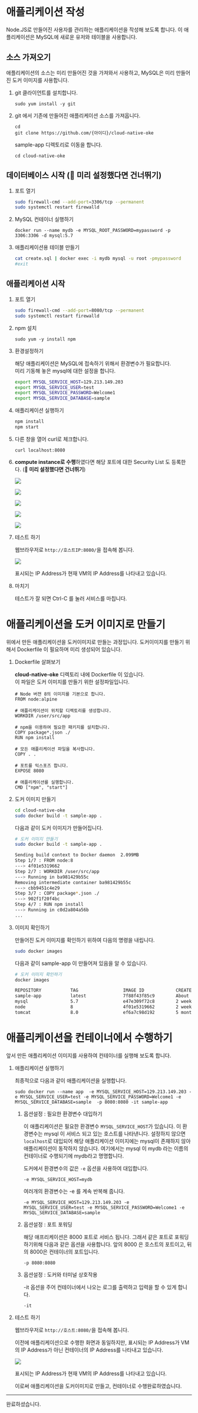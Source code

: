 
# 애플리케이션 작성

Node.JS로 만들어진 사용자를 관리하는 애플리케이션을 작성해 보도록 합니다. 이 애플리케이션은 MySQL에 새로운 유저와 테이블을 사용합니다.

## 소스 가져오기

애플리케이션의 소스는 미리 만들어진 것을 가져와서 사용하고, MySQL은 미리 만들어진 도커 이미지를 사용합니다.

1. git 클라이언트를 설치합니다.

    ~~~
    sudo yum install -y git
    ~~~

1. git 에서 기존에 만들어진 애플리케이션 소스를 가져옵니다.

    ~~~
    cd
    git clone https://github.com/{아이디}/cloud-native-oke
    ~~~

    sample-app 디렉토리로 이동을 합니다.
    ~~~
    cd cloud-native-oke
    ~~~


## 데이터베이스 시작  (**📌 미리 설정했다면 건너뛰기**)

1. 포트 열기

    ~~~sh
    sudo firewall-cmd --add-port=3306/tcp --permanent
    sudo systemctl restart firewalld
    ~~~

1. MySQL 컨테이너 실행하기

    ~~~
    docker run --name mydb -e MYSQL_ROOT_PASSWORD=mypassword -p 3306:3306 -d mysql:5.7 
    ~~~

1. 애플리케이션용 테이블 만들기

    ~~~sh
    cat create.sql | docker exec -i mydb mysql -u root -pmypassword
    #exit
    ~~~



## 애플리케이션 시작

1. 포트 열기

    ~~~sh
    sudo firewall-cmd --add-port=8080/tcp --permanent
    sudo systemctl restart firewalld
    ~~~
    
1. npm 설치

    ~~~
    sudo yum -y install npm
    ~~~

1. 환경설정하기

    해당 애플리케이션은 MySQL에 접속하기 위해서 환경변수가 필요합니다.  
    미리 기동해 놓은 mysql에 대한 설정을 합니다.
    ~~~sh
    export MYSQL_SERVICE_HOST=129.213.149.203
    export MYSQL_SERVICE_USER=test
    export MYSQL_SERVICE_PASSWORD=Welcome1
    export MYSQL_SERVICE_DATABASE=sample
    ~~~

1. 애플리케이션 실행하기

    ~~~sh
    npm install
    npm start
    ~~~

1. 다른 창을 열어 curl로 체크합니다.
    ~~~
    curl localhost:8080
    ~~~

1. **compute instance로 수행**하였다면 해당 포트에 대한 Security List 도 등록한다. (**📌 미리 설정했다면 건너뛰기**)

    ![](./images/security1.png)

    ![](./images/security2.png)

    ![](./images/security3.png)

    ![](./images/security4.png)

    ![](./images/security5.png)

1. 테스트 하기

    웹브라우저로 `http://호스트IP:8080/`을 접속해 봅니다.

    ![](images/app1.png)

    표시되는 IP Address가 현재 VM의 IP Address를 나타내고 있습니다.

1. 마치기

    테스트가 잘 되면 Ctrl-C 를 눌러 서비스를 마칩니다.

# 애플리케이션을 도커 이미지로 만들기

위에서 만든 애플리케이션을 도커이미지로 만들는 과정입니다.
도커이미지를 만들기 위해서 Dockerfile 이 필요하며 미리 생성되어 있습니다.

1. Dockerfile 살펴보기

    **cloud-native-oke** 디렉토리 내에 Dockerfile 이 있습니다.  
    이 파일은 도커 이미지를 만들기 위한 설정파일입니다.
    ~~~docker
    # Node 버젼 8의 이미지를 기본으로 합니다.
    FROM node:alpine

    # 애플리케이션이 위치할 디렉토리를 생성합니다.
    WORKDIR /user/src/app

    # npm을 이용하여 필요한 패키지를 설치합니다.
    COPY package*.json ./
    RUN npm install

    # 모든 애플리케이션 파일을 복사합니다.
    COPY . .

    # 포트를 익스포즈 합니다.
    EXPOSE 8080

    # 애플리케이션를 실행합니다.
    CMD ["npm", "start"]
    ~~~

1. 도커 이미지 만들기
    ~~~sh
    cd cloud-native-oke
    sudo docker build -t sample-app .
    ~~~

    다음과 같이 도커 이미지가 만들어집니다.
    ~~~sh
    # 도커 이미지 만들기
    sudo docker build -t sample-app .

    Sending build context to Docker daemon  2.099MB
    Step 1/7 : FROM node:8
    ---> 4f01e5319662
    Step 2/7 : WORKDIR /user/src/app
    ---> Running in ba981429b55c
    Removing intermediate container ba981429b55c
    ---> cbb9451c4e29
    Step 3/7 : COPY package*.json ./
    ---> 902f1f20f4bc
    Step 4/7 : RUN npm install
    ---> Running in c0d2a804a56b
    ...
    ~~~

1. 이미지 확인하기

    만들어진 도커 이미지를 확인하기 위하여 다음의 명령을 내립니다.

    ~~~sh
    sudo docker images
    ~~~

    다음과 같이 sample-app 이 만들어져 있음을 알 수 있습니다.
    ~~~sh
    # 도커 이미지 확인하기
    docker images
    
    REPOSITORY           TAG                 IMAGE ID            CREATED              SIZE
    sample-app           latest              7f88f43f85c9        About a minute ago   904MB
    mysql                5.7                 e47e309f72c8        2 weeks ago          372MB
    node                 8                   4f01e5319662        2 weeks ago          893MB
    tomcat               8.0                 ef6a7c98d192        5 months ago         356MB
    ~~~

# 애플리케이션을 컨테이너에서 수행하기

앞서 만든 애플리케이션 이미지를 사용하여 컨테이너를 실행해 보도록 합니다.

    
1. 애플리케이션 실행하기

    최종적으로  다음과 같이 애플리케이션을 실행합니다.
    ~~~
    sudo docker run --name app  -e MYSQL_SERVICE_HOST=129.213.149.203 -e MYSQL_SERVICE_USER=test -e MYSQL_SERVICE_PASSWORD=Welcome1 -e MYSQL_SERVICE_DATABASE=sample  -p 8080:8080 -it sample-app
    ~~~

    1. 옵션설정 : 필요한 환경변수 대입하기

        이 애플리케이션은 필요한 환경변수 `MYSQL_SERVICE_HOST`가 있습니다. 이 환경변수는 mysql 이 서비스 되고 있는 호스트를 나타낸니다. 설정하지 않으면 `localhost`로 대입되어 해당 애플리케이션 이미지에는 mysql이 존재하지 않아 애플리케이션이 동작하지 않습니다. 여기에서는 mysql 이 mydb 라는 이름의 컨테이너로 수행되기에 mydb라고 명명합니다.

        도커에서 환경변수의 값은 `-e` 옵션을 사용하여 대입합니다.
        ~~~
        -e MYSQL_SERVICE_HOST=mydb
        ~~~

        여러개의 환경변수는 -e 를 계속 반복해 줍니다.
        ~~~
        -e MYSQL_SERVICE_HOST=129.213.149.203 -e MYSQL_SERVICE_USER=test -e MYSQL_SERVICE_PASSWORD=Welcome1 -e MYSQL_SERVICE_DATABASE=sample 
        ~~~

    1. 옵션설정 : 포트 포워딩

        해당 애프리케이션은 8000 포트로 서비스 됩니다. 그래서 같은 포트로 포워딩 하기위해 다음과 같은 옵션을 사용합니다. 앞의 8000 은 호스트의 포트이고, 뒤의 8000은 컨테이너의 포트입니다.
        ~~~
        -p 8080:8080
        ~~~
        
    1. 옵션설정 : 도커와 터미널 상호작용

        -it 옵션을 주어 컨테이너에서 나오는 로그를 출력하고 입력을 할 수 있게 합니다.
        ~~~
        -it
        ~~~

1. 테스트 하기

    웹브라우저로 `http://호스트:8080/`을 접속해 봅니다.

    
    이전에 애플리케이션으로 수행한 화면과 동일하지만, 표시되는 IP Address가 VM의 IP Address가 아닌 컨테이너의 IP Address를 나타내고 있습니다.


    ![](images/app2.png)

    표시되는 IP Address가 현재 VM의 IP Address를 나타내고 있습니다.

    이로써 애플리케이션을 도커이미지로 만들고, 컨테이너로 수행완료하였습니다.  

---
완료하셨습니다.
